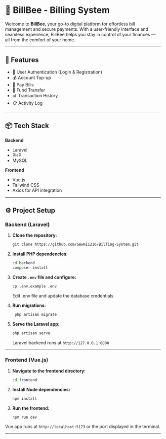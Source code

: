 # 💸 BillBee - Billing System

Welcome to **BillBee**, your go-to digital platform for effortless bill management and secure payments. With a user-friendly interface and seamless experience, BillBee helps you stay in control of your finances — all from the comfort of your home.

---

## 🚀 Features

- 🔐 User Authentication (Login & Registration)
- 💰 Account Top-up
- 🧾 Pay Bills
- 🔄 Fund Transfer
- 📊 Transaction History
- 📋 Activity Log

---

## 📦 Tech Stack

**Backend**
- Laravel
- PHP
- MySQL

**Frontend**
- Vue.js
- Tailwind CSS
- Axios for API integration


---
## ⚙️ Project Setup

### Backend (Laravel)

1. **Clone the repository:**

   ```bash
   git clone https://github.com/Sewmi1216/Billing-System.git
   ```


3. **Install PHP dependencies:**

   ```bash
   cd backend
   composer install
   ```

4. **Create `.env` file and configure:**

   ```bash
   cp .env.example .env
   ```

   Edit .env file and update the database credentials.

5. **Run migrations:**

   ```bash
    php artisan migrate
   ```
   
6. **Serve the Laravel app:**

   ```bash
   php artisan serve
   ```

   Laravel backend runs at `http://127.0.0.1:8000`

---

### Frontend (Vue.js)

1. **Navigate to the frontend directory:**

   ```bash
   cd frontend
   ```

2. **Install Node dependencies:**

   ```bash
   npm install
   ```

3. **Run the frontend:**

   ```bash
   npm run dev
   ```
  Vue app runs at `http://localhost:5173` or the port displayed in the terminal.

---
